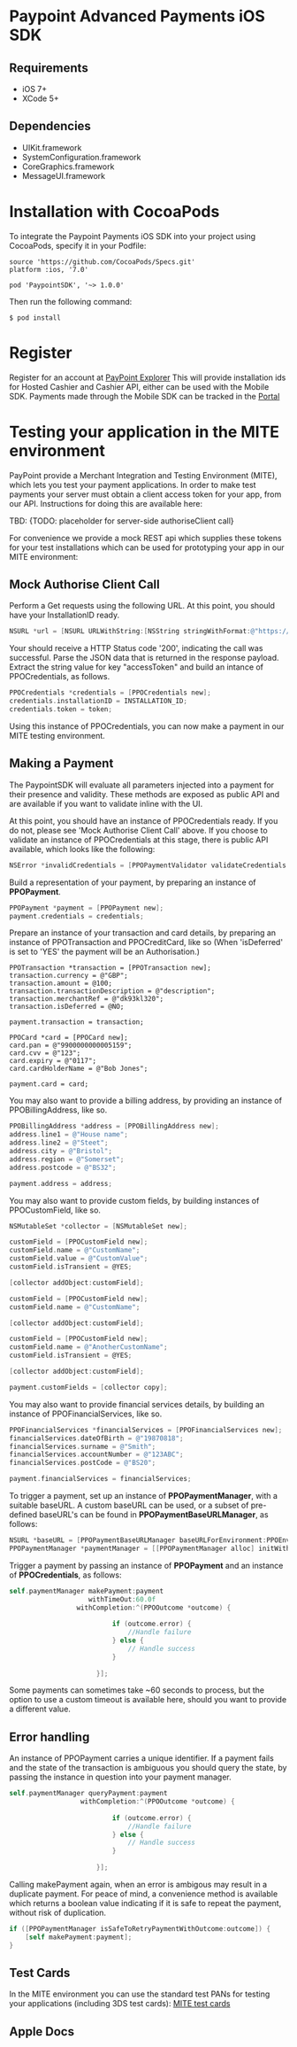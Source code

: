 # Paypoint Advanced Payments iOS SDK

## Requirements

* iOS 7+  
* XCode 5+  

## Dependencies
 
* UIKit.framework  
* SystemConfiguration.framework  
* CoreGraphics.framework  
* MessageUI.framework

# Installation with CocoaPods

To integrate the Paypoint Payments iOS SDK into your project using CocoaPods, specify it in your Podfile:

    source 'https://github.com/CocoaPods/Specs.git'
    platform :ios, '7.0'
    
    pod 'PaypointSDK', '~> 1.0.0'

Then run the following command:

    $ pod install


# Register

Register for an account at [PayPoint Explorer](https://developer.paypoint.com/payments/explore/#/register)
This will provide installation ids for Hosted Cashier and Cashier API, either can be used with the Mobile SDK.
Payments made through the Mobile SDK can be tracked in the [Portal](https://portal.mite.paypoint.net:3443/portal-client/#/en_gb/log_in)

# Testing your application in the MITE environment

PayPoint provide a Merchant Integration and Testing Environment (MITE), which lets you test your payment applications. In order to make test payments your server must obtain a client access token for your app, from our API. Instructions for doing this are available here:

TBD:  {TODO: placeholder for server-side authoriseClient call}

For convenience we provide a mock REST api which supplies these tokens for your test installations which can be used for prototyping your app in our MITE environment: 

## Mock Authorise Client Call

Perform a Get requests using the following URL. At this point, you should have your InstallationID ready.

```objective-c
NSURL *url = [NSURL URLWithString:[NSString stringWithFormat:@"https://developer.paypoint.com/payments/explore/rest/mockmobilemerchant/getToken/%@", INSTALLATION_ID]];
```

Your should receive a HTTP Status code '200', indicating the call was successful. Parse the JSON data that is returned in the response payload. Extract the string value for key "accessToken" and build an intance of PPOCredentials, as follows.

```objective-c
PPOCredentials *credentials = [PPOCredentials new];
credentials.installationID = INSTALLATION_ID;
credentials.token = token;
```

Using this instance of PPOCredentials, you can now make a payment in our MITE testing environment.

## Making a Payment 

The PaypointSDK will evaluate all parameters injected into a payment for their presence and validity.  These methods are exposed as public API and are available if you want to validate inline with the UI.

At this point, you should have an instance of PPOCredentials ready. If you do not, please see 'Mock Authorise Client Call' above. If you choose to validate an instance of PPOCredentials at this stage, there is public API available, which looks like the following:

```objective-c
NSError *invalidCredentials = [PPOPaymentValidator validateCredentials:credentials];
```

Build a representation of your payment, by preparing an instance of **PPOPayment**.

```objective-c
PPOPayment *payment = [PPOPayment new];
payment.credentials = credentials;
```

Prepare an instance of your transaction and card details, by preparing an instance of PPOTransaction and PPOCreditCard, like so (When 'isDeferred' is set to 'YES' the payment will be an Authorisation.)

```ojective-c
PPOTransaction *transaction = [PPOTransaction new];
transaction.currency = @"GBP";
transaction.amount = @100;
transaction.transactionDescription = @"description";
transaction.merchantRef = @"dk93kl320";
transaction.isDeferred = @NO;

payment.transaction = transaction;

PPOCard *card = [PPOCard new];
card.pan = @"9900000000005159";
card.cvv = @"123";
card.expiry = @"0117";
card.cardHolderName = @"Bob Jones";

payment.card = card;
```

You may also want to provide a billing address, by providing an instance of PPOBillingAddress, like so.

```objective-c
PPOBillingAddress *address = [PPOBillingAddress new];
address.line1 = @"House name";
address.line2 = @"Steet";
address.city = @"Bristol";
address.region = @"Somerset";
address.postcode = @"BS32";

payment.address = address;
```

You may also want to provide custom fields, by building instances of PPOCustomField, like so.


```objective-c
NSMutableSet *collector = [NSMutableSet new];

customField = [PPOCustomField new];
customField.name = @"CustomName";
customField.value = @"CustomValue";
customField.isTransient = @YES;

[collector addObject:customField];

customField = [PPOCustomField new];
customField.name = @"CustomName";

[collector addObject:customField];

customField = [PPOCustomField new];
customField.name = @"AnotherCustomName";
customField.isTransient = @YES;

[collector addObject:customField];

payment.customFields = [collector copy];
```

You may also want to provide financial services details, by building an instance of PPOFinancialServices, like so.

```objective-c
PPOFinancialServices *financialServices = [PPOFinancialServices new];
financialServices.dateOfBirth = @"19870818";
financialServices.surname = @"Smith";
financialServices.accountNumber = @"123ABC";
financialServices.postCode = @"BS20";

payment.financialServices = financialServices;
```


To trigger a payment, set up an instance of  **PPOPaymentManager**, with a suitable baseURL.  A custom baseURL can be used, or a subset of pre-defined baseURL's can be found in **PPOPaymentBaseURLManager**, as follows:

```objective-c
NSURL *baseURL = [PPOPaymentBaseURLManager baseURLForEnvironment:PPOEnvironmentMerchantIntegrationTestingEnvironment];
PPOPaymentManager *paymentManager = [[PPOPaymentManager alloc] initWithBaseURL:baseURL];
```

Trigger a payment by passing an instance of **PPOPayment** and an instance of **PPOCredentials**, as follows:

```objective-c    
self.paymentManager makePayment:payment 
                    withTimeOut:60.0f
                 withCompletion:^(PPOOutcome *outcome) {
                        
                          if (outcome.error) {
                              //Handle failure
                          } else {
                              // Handle success
                          }
                          
                      }];
```


Some payments can sometimes take ~60 seconds to process, but the option to use a custom timeout is available here, should you want to provide a different value.  

## Error handling

An instance of PPOPayment carries a unique identifier. If a payment fails and the state of the transaction is ambiguous you should query the state, by passing the instance in question into your payment manager.

```objective-c
self.paymentManager queryPayment:payment 
                  withCompletion:^(PPOOutcome *outcome) {
                        
                          if (outcome.error) {
                              //Handle failure
                          } else {
                              // Handle success
                          }
                          
                      }];
```

Calling makePayment again, when an error is ambigous may result in a duplicate payment. For peace of mind, a convenience method is available which returns a boolean value indicating if it is safe to repeat the payment, without risk of duplication.

```objective-c
if ([PPOPaymentManager isSafeToRetryPaymentWithOutcome:outcome]) {
    [self makePayment:payment];
}
```


## Test Cards

In the MITE environment you can use the standard test PANs for testing your applications (including 3DS test cards): 
[MITE test cards](https://developer.paypoint.com/payments/docs/#getting_started/test_cards)

## Apple Docs